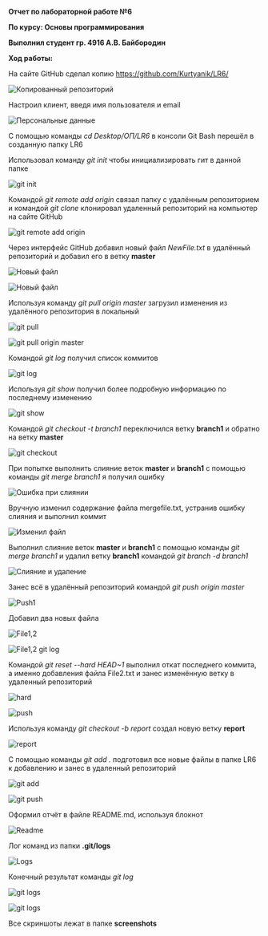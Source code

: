 **Отчет по лабораторной работе №6** 

**По курсу: Основы программирования**

**Выполнил студент гр. 4916 А.В. Байбородин**


**Ход работы:**

На сайте GitHub сделал копию https://github.com/Kurtyanik/LR6/

![Копированный репозиторий](screenshots/screen1.jpg)

Настроил клиент, введя имя пользователя и email

![Персональные данные](screenshots/screen2.jpg)

С помощью команды _cd Desktop/ОП/LR6_ в консоли Git Bash перешёл в созданную папку LR6

Использовал команду _git init_ чтобы инициализировать гит в данной папке

![git init](screenshots/screen3.jpg)

Командой _git remote add origin_ связал папку с удалённым репозиторием и командой _git clone_ клонировал удаленный репозиторий на компьютер на сайте GitHub

![git remote add origin](screenshots/screen4.jpg)

Через интерфейс GitHub добавил новый файл _NewFile.txt_ в удалённый репозиторий и добавил его в ветку **master**

![Новый файл](screenshots/screen5.jpg)

![Новый файл](screenshots/screen6.jpg)

Используя команду _git pull origin master_ загрузил изменения из удалённого репозитория в локальный

![git pull](screenshots/screen7.jpg)

![git pull origin master](screenshots/screen8.jpg)

Командой _git log_ получил список коммитов

![git log](screenshots/screen9.jpg)

Используя _git show_ получил более подробную информацию по последнему изменению

![git show](screenshots/screen10.jpg)

Командой _git checkout -t branch1_ переключился ветку **branch1** и обратно на ветку **master**

![git checkout](screenshots/screen11.jpg)

При попытке выполнить слияние веток **master** и **branch1** с помощью команды _git merge branch1_ я получил ошибку

![Ошибка при слиянии](screenshots/screen12.jpg)

Вручную изменил содержание файла mergefile.txt, устранив ошибку слияния и выполнил коммит

![Изменил файл](screenshots/screen13.jpg)

Выполнил слияние веток **master** и **branch1** с помощью команды _git merge branch1_ и удалил ветку **branch1** командой _git branch -d branch1_

![Слияние и удаление](screenshots/screen14.jpg)

Занес всё в удалённый репозиторий командой _git push origin master_ 

![Push1](screenshots/screen15.jpg)

Добавил два новых файла

![File1,2](screenshots/screen16.jpg)

![File1,2 git log](screenshots/screen17.jpg)

Командой _git reset --hard HEAD~1_ выполнил откат последнего коммита, а именно добавления файла File2.txt и занес изменённую ветку в удаленный репозиторий

![hard](screenshots/screen18.jpg)

![push](screenshots/screen19.jpg)

Используя команду _git checkout -b report_ создал новую ветку **report**

![report](screenshots/screen20.jpg)

С помощью команды _git add ._ подготовил все новые файлы в папке LR6 к добавлению и занес в удаленный репозиторий

![git add](screenshots/screen21.jpg)

![git push](screenshots/screen22.jpg)

Оформил отчёт в файле README.md, используя блокнот

![Readme](screenshots/screen23.jpg)

Лог команд из папки **.git/logs**

![Logs](screenshots/screen24.jpg)

Конечный результат команды _git log_

![git logs](screenshots/screen25.jpg)

![git logs](screenshots/screen26.jpg)

Все скриншоты лежат в папке **screenshots**